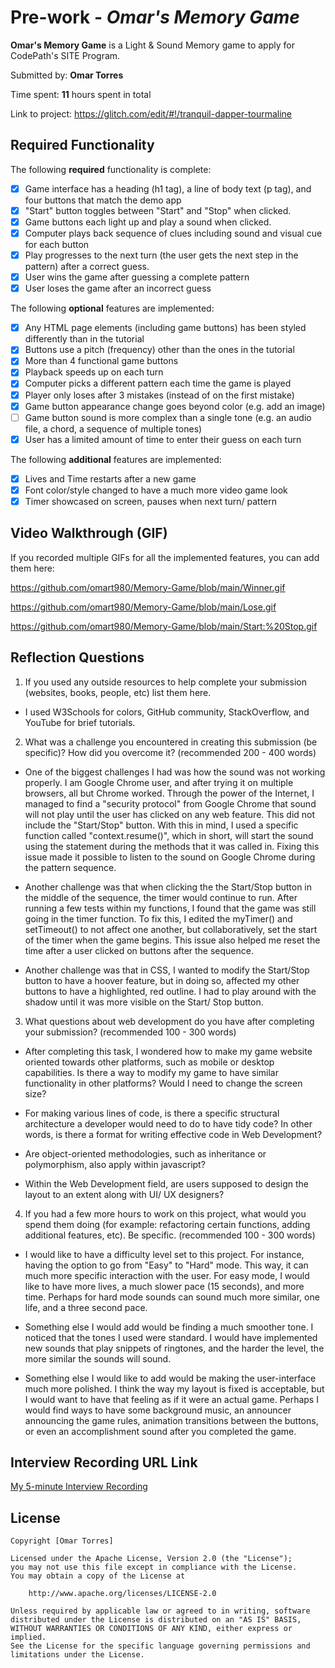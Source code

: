 # Pre-work - *Omar's Memory Game*

**Omar's Memory Game** is a Light & Sound Memory game to apply for CodePath's SITE Program. 

Submitted by: **Omar Torres**

Time spent: **11** hours spent in total

Link to project: https://glitch.com/edit/#!/tranquil-dapper-tourmaline

## Required Functionality

The following **required** functionality is complete:

* [x] Game interface has a heading (h1 tag), a line of body text (p tag), and four buttons that match the demo app
* [x] "Start" button toggles between "Start" and "Stop" when clicked. 
* [x] Game buttons each light up and play a sound when clicked. 
* [x] Computer plays back sequence of clues including sound and visual cue for each button
* [x] Play progresses to the next turn (the user gets the next step in the pattern) after a correct guess. 
* [x] User wins the game after guessing a complete pattern
* [x] User loses the game after an incorrect guess

The following **optional** features are implemented:

* [x] Any HTML page elements (including game buttons) has been styled differently than in the tutorial
* [x] Buttons use a pitch (frequency) other than the ones in the tutorial
* [x] More than 4 functional game buttons
* [x] Playback speeds up on each turn
* [x] Computer picks a different pattern each time the game is played
* [x] Player only loses after 3 mistakes (instead of on the first mistake)
* [x] Game button appearance change goes beyond color (e.g. add an image)
* [ ] Game button sound is more complex than a single tone (e.g. an audio file, a chord, a sequence of multiple tones)
* [x] User has a limited amount of time to enter their guess on each turn

The following **additional** features are implemented:

- [x] Lives and Time restarts after a new game
- [x] Font color/style changed to have a much more video game look
- [x] Timer showcased on screen, pauses when next turn/ pattern

## Video Walkthrough (GIF)

If you recorded multiple GIFs for all the implemented features, you can add them here:

https://github.com/omart980/Memory-Game/blob/main/Winner.gif

https://github.com/omart980/Memory-Game/blob/main/Lose.gif

https://github.com/omart980/Memory-Game/blob/main/Start:%20Stop.gif


## Reflection Questions
1. If you used any outside resources to help complete your submission (websites, books, people, etc) list them here. 
  * I used W3Schools for colors, GitHub community, StackOverflow, and YouTube for brief tutorials. 

2. What was a challenge you encountered in creating this submission (be specific)? How did you overcome it? (recommended 200 - 400 words) 
  * One of the biggest challenges I had was how the sound was not working properly. I am Google Chrome user, and after trying it on 
    multiple browsers, all but Chrome worked. Through the power of the Internet, I managed to find a "security protocol" from 
    Google Chrome that sound will not play until the user has clicked on any web feature. This did not include the "Start/Stop" 
    button. With this in mind, I used a specific function called "context.resume()", which in short, will start the sound using 
    the statement during the methods that it was called in. Fixing this issue made it possible to listen to the sound on Google 
    Chrome during the pattern sequence. 

  * Another challenge was that when clicking the the Start/Stop button in the middle of the sequence, the timer would continue 
    to run. After running a few tests within my functions, I found that the game was still going in the timer function. To fix 
    this, I edited the myTimer() and setTimeout() to not affect one another, but collaboratively, set the start of the timer 
    when the game begins. This issue also helped me reset the time after a user clicked on buttons after the sequence.

  * Another challenge was that in CSS, I wanted to modify the Start/Stop button to have a hoover feature, but in doing so, affected
    my other buttons to have a highlighted, red outline. I had to play around with the shadow until it was more visible on the 
    Start/ Stop button. 

3. What questions about web development do you have after completing your submission? (recommended 100 - 300 words) 
  * After completing this task, I wondered how to make my game website oriented towards other platforms, such as 
    mobile or desktop capabilities. Is there a way to modify my game to have similar functionality in other platforms? 
    Would I need to change the screen size? 
  
  * For making various lines of code, is there a specific structural architecture a developer would need to do to have 
    tidy code? In other words, is there a format for writing effective code in Web Development? 
    
  * Are object-oriented methodologies, such as inheritance or polymorphism, also apply within javascript?
  
  * Within the Web Development field, are users supposed to design the layout to an extent along with UI/ UX designers?


4. If you had a few more hours to work on this project, what would you spend them doing (for example: refactoring certain functions, adding additional features, etc). Be specific. (recommended 100 - 300 words) 
  * I would like to have a difficulty level set to this project. For instance, having the option to go from "Easy" to "Hard" mode. This way, it can much more specific interaction with the user. For easy mode, 
    I would like to have more lives, a much slower pace (15 seconds), and more time. Perhaps for hard mode sounds can sound much more similar, one life, and a three second pace.
  
  * Something else I would add would be finding a much smoother tone. I noticed that the tones I used were standard. I would have implemented new sounds that play snippets of ringtones, and the harder the 
    level, the more similar the sounds will sound. 
    
  * Something else I would like to add would be making the user-interface much more polished. I think the way my layout is fixed is acceptable, but I would want to have that feeling as if it were an actual 
    game. Perhaps I would find ways to have some background music, an announcer announcing the game rules, animation transitions between the buttons, or even an accomplishment sound after you completed the game. 



## Interview Recording URL Link

[My 5-minute Interview Recording](your-link-here)


## License

    Copyright [Omar Torres]

    Licensed under the Apache License, Version 2.0 (the "License");
    you may not use this file except in compliance with the License.
    You may obtain a copy of the License at

        http://www.apache.org/licenses/LICENSE-2.0

    Unless required by applicable law or agreed to in writing, software
    distributed under the License is distributed on an "AS IS" BASIS,
    WITHOUT WARRANTIES OR CONDITIONS OF ANY KIND, either express or implied.
    See the License for the specific language governing permissions and
    limitations under the License.
